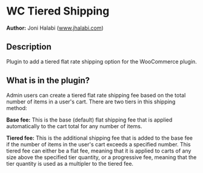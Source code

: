 WC Tiered Shipping
=========================

__Author:__ Joni Halabi (www.jhalabi.com)

Description
-----------

Plugin to add a tiered flat rate shipping option for the WooCommerce plugin.

What is in the plugin?
--------------------

Admin users can create a tiered flat rate shipping fee based on the total number of items in a user's cart.  There are two
tiers in this shipping method:

__Base fee:__ This is the base (default) flat shipping fee that is applied automatically to the cart total for any number of items.

__Tiered fee:__ This is the additional shipping fee that is added to the base fee if the number of items in the user's cart exceeds a
specified number.  This tiered fee can either be a flat fee, meaning that it is applied to carts of any size above the specified
tier quantity, or a progressive fee, meaning that the tier quantity is used as a multipler to the tiered fee.